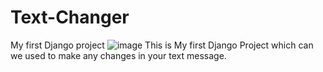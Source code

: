 # Text-Changer
My first Django project
![image](https://user-images.githubusercontent.com/67271184/120803553-4b414380-c561-11eb-8606-666737baaa55.png)
 This is My first Django Project which can we used to make any changes in your text message.
